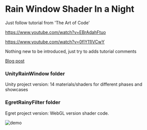 # Rain Window Shader In a Night
Just follow tutorial from 'The Art of Code'

https://www.youtube.com/watch?v=EBrAdahFtuo

https://www.youtube.com/watch?v=0flY11lVCwY

Nothing new to be introduced, just try to adds tutorial comments

[Blog post](https://medium.com/%E4%BA%8C%E6%B5%81%E9%81%8A%E6%88%B2%E9%96%8B%E7%99%BC/the-art-of-code-rainy-window-tutorial-in-one-night-16f5c8d216fa?source=friends_link&sk=fcea4f7b6daf7e75ce4f9f5f3591d096)

### UnityRainWindow folder
Unity project version: 14 materials/shaders for different phases and showcases

### EgretRainyFilter folder
Egret project version: WebGL version shader code.

![demo](https://github.com/riveranb/rainwindowshadernight/blob/main/Demo/webgl_demo.gif)

